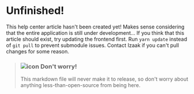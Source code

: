 # Unfinished!

This help center article hasn't been created yet! Makes sense considering that the entire application is still under development... If you think that this article should exist, try updating the frontend first. Run `yarn update` instead of `git pull` to prevent submodule issues. Contact Izaak if you can't pull changes for some reason.

> ### ![icon](#WarningIcon) **Don't worry!**
>
> This markdown file will never make it to release, so don't worry about anything less-than-open-source from being here.
